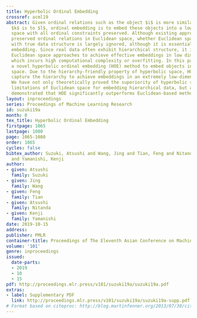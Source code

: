 ```yaml
---
title: Hyperbolic Ordinal Embedding
crossref: acml19
abstract: Given ordinal relations such as the object $i$ is more similar to $j$ than
  $k$ is to $l$, ordinal embedding is to embed these objects into a low-dimensional
  space with all ordinal constraints preserved. Although existing approaches have
  preserved ordinal relations in Euclidean space, whether Euclidean space is compatible
  with true data structure is largely ignored, although it is essential to effective
  embedding. Since real data often exhibit hierarchical structure, it is hard for
  Euclidean space approaches to achieve effective embeddings in low dimensionality,
  which incurs high computational complexity or overfitting. In this paper we propose
  a novel hyperbolic ordinal embedding (HOE) method to embed objects in hyperbolic
  space. Due to the hierarchy-friendly property of hyperbolic space, HOE can effectively
  capture the hierarchy to achieve embeddings in an extremely low-dimensional space.
  We have not only theoretically proved the superiority of hyperbolic space and the
  limitations of Euclidean space for embedding hierarchical data, but also experimentally
  demonstrated that HOE significantly outperforms Euclidean-based methods.
layout: inproceedings
series: Proceedings of Machine Learning Research
id: suzuki19a
month: 0
tex_title: Hyperbolic Ordinal Embedding
firstpage: 1065
lastpage: 1080
page: 1065-1080
order: 1065
cycles: false
bibtex_author: Suzuki, Atsushi and Wang, Jing and Tian, Feng and Nitanda, Atsushi
  and Yamanishi, Kenji
author:
- given: Atsushi
  family: Suzuki
- given: Jing
  family: Wang
- given: Feng
  family: Tian
- given: Atsushi
  family: Nitanda
- given: Kenji
  family: Yamanishi
date: 2019-10-15
address: 
publisher: PMLR
container-title: Proceedings of The Eleventh Asian Conference on Machine Learning
volume: '101'
genre: inproceedings
issued:
  date-parts:
  - 2019
  - 10
  - 15
pdf: http://proceedings.mlr.press/v101/suzuki19a/suzuki19a.pdf
extras:
- label: Supplementary PDF
  link: http://proceedings.mlr.press/v101/suzuki19a/suzuki19a-supp.pdf
# Format based on citeproc: http://blog.martinfenner.org/2013/07/30/citeproc-yaml-for-bibliographies/
---
```


